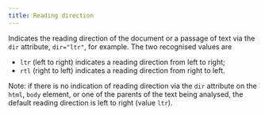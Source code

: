 ```yaml
---
title: Reading direction
---
```


Indicates the reading direction of the document or a passage of text via the `dir` attribute, `dir="ltr"`, for example. The two recognised values are

- `ltr` (left to right) indicates a reading direction from left to right;
- `rtl` (right to left) indicates a reading direction from right to left.

Note: if there is no indication of reading direction via the `dir` attribute on the `html`, `body` element, or one of the parents of the text being analysed, the default reading direction is left to right (value `ltr`).
